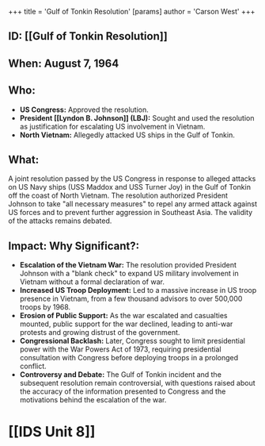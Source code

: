 +++
 title = 'Gulf of Tonkin Resolution'
[params]
	author = 'Carson West'
+++
## ID: [[Gulf of Tonkin Resolution]] 
## When: August 7, 1964

## Who:
* **US Congress:**  Approved the resolution.
* **President [[Lyndon B. Johnson]] (LBJ):** Sought and used the resolution as justification for escalating US involvement in Vietnam.
* **North Vietnam:** Allegedly attacked US ships in the Gulf of Tonkin.

## What:
A joint resolution passed by the US Congress in response to alleged attacks on US Navy ships (USS Maddox and USS Turner Joy) in the Gulf of Tonkin off the coast of North Vietnam. The resolution authorized President Johnson to take "all necessary measures" to repel any armed attack against US forces and to prevent further aggression in Southeast Asia.  The validity of the attacks remains debated.

## Impact: Why Significant?:
* **Escalation of the Vietnam War:**  The resolution provided President Johnson with a "blank check" to expand US military involvement in Vietnam without a formal declaration of war.
* **Increased US Troop Deployment:** Led to a massive increase in US troop presence in Vietnam, from a few thousand advisors to over 500,000 troops by 1968.
* **Erosion of Public Support:** As the war escalated and casualties mounted, public support for the war declined, leading to anti-war protests and growing distrust of the government.
* **Congressional Backlash:**  Later, Congress sought to limit presidential power with the War Powers Act of 1973, requiring presidential consultation with Congress before deploying troops in a prolonged conflict.
* **Controversy and Debate:** The Gulf of Tonkin incident and the subsequent resolution remain controversial, with questions raised about the accuracy of the information presented to Congress and the motivations behind the escalation of the war.

# [[IDS Unit 8]]